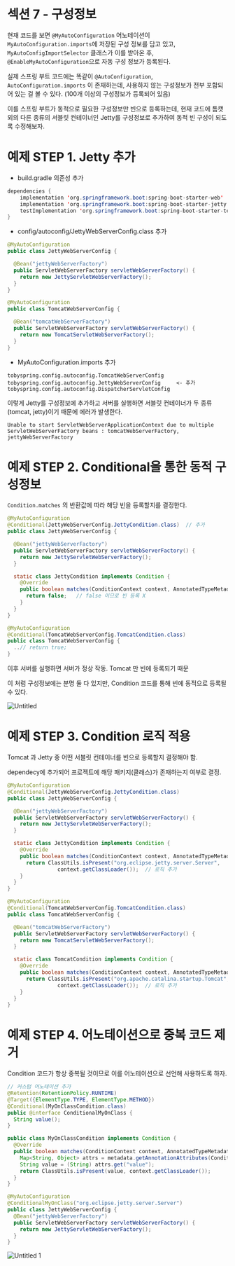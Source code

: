 # 섹션 7 - 구성정보

현재 코드를 보면 `@MyAutoConfiguration` 어노테이션이 `MyAutoConfiguration.imports`에 저장된 구성 정보를 담고 있고, `MyAutoConfigImportSelector` 클래스가 이를 받아온 후, `@EnableMyAutoConfiguration`으로 자동 구성 정보가 등록된다.

실제 스프링 부트 코드에는 똑같이 `@AutoConfiguration`, `AutoConfiguration.imports` 이 존재하는데, 사용하지 않는 구성정보가 전부 포함되어 있는 걸 볼 수 있다. (100개 이상의 구성정보가 등록되어 있음)

이를 스프링 부트가 동적으로 필요한 구성정보만 빈으로 등록하는데, 현재 코드에 톰캣 외의 다른 종류의 서블릿 컨테이너인 Jetty를 구성정보로 추가하여 동적 빈 구성이 되도록 수정해보자.

# 예제 STEP 1. Jetty 추가

- build.gradle 의존성 추가

```java
dependencies {
	implementation 'org.springframework.boot:spring-boot-starter-web'
	implementation 'org.springframework.boot:spring-boot-starter-jetty'  // 추가
	testImplementation 'org.springframework.boot:spring-boot-starter-test'
}
```

- config/autoconfig/JettyWebServerConfig.class 추가

```java
@MyAutoConfiguration
public class JettyWebServerConfig {

  @Bean("jettyWebServerFactory")
  public ServletWebServerFactory servletWebServerFactory() {
    return new JettyServletWebServerFactory();
  }
}

@MyAutoConfiguration
public class TomcatWebServerConfig {

  @Bean("tomcatWebServerFactory")
  public ServletWebServerFactory servletWebServerFactory() {
    return new TomcatServletWebServerFactory();
  }
}
```

- MyAutoConfiguration.imports 추가

```
tobyspring.config.autoconfig.TomcatWebServerConfig
tobyspring.config.autoconfig.JettyWebServerConfig     <- 추가
tobyspring.config.autoconfig.DispatcherServletConfig
```

이렇게 Jetty를 구성정보에 추가하고 서버를 실행하면 서블릿 컨테이너가 두 종류(tomcat, jetty)이기 때문에 에러가 발생한다.

`Unable to start ServletWebServerApplicationContext due to multiple ServletWebServerFactory beans : tomcatWebServerFactory, jettyWebServerFactory`

# 예제 STEP 2. Conditional을 통한 동적 구성정보

`Condition.matches` 의 반환값에 따라 해당 빈을 등록할지를 결정한다.

```java
@MyAutoConfiguration
@Conditional(JettyWebServerConfig.JettyCondition.class)  // 추가
public class JettyWebServerConfig {

  @Bean("jettyWebServerFactory")
  public ServletWebServerFactory servletWebServerFactory() {
    return new JettyServletWebServerFactory();
  }

  static class JettyCondition implements Condition {
    @Override
    public boolean matches(ConditionContext context, AnnotatedTypeMetadata metadata) {
      return false;   // false 이므로 빈 등록 X
    }
  }
}

@MyAutoConfiguration
@Conditional(TomcatWebServerConfig.TomcatCondition.class)
public class TomcatWebServerConfig {
  ..// return true;
}
```

이후 서버를 실행하면 서버가 정상 작동. Tomcat 만 빈에 등록되기 때문

이 처럼 구성정보에는 분명 둘 다 있지만, Condition 코드를 통해 빈에 동적으로 등록될 수 있다.

![Untitled](https://github.com/Yapp-Beyond-Spring/Toby-Springboot/assets/77145383/94e05621-1e16-498b-9fb0-f5d25c65834f)

# 예제 STEP 3. Condition 로직 적용

Tomcat 과 Jetty 중 어떤 서블릿 컨테이너를 빈으로 등록할지 결정해야 함.

dependecy에 추가되어 프로젝트에 해당 패키지(클래스)가 존재하는지 여부로 결정.

```java
@MyAutoConfiguration
@Conditional(JettyWebServerConfig.JettyCondition.class)
public class JettyWebServerConfig {

  @Bean("jettyWebServerFactory")
  public ServletWebServerFactory servletWebServerFactory() {
    return new JettyServletWebServerFactory();
  }

  static class JettyCondition implements Condition {
    @Override
    public boolean matches(ConditionContext context, AnnotatedTypeMetadata metadata) {
      return ClassUtils.isPresent("org.eclipse.jetty.server.Server",
                context.getClassLoader());  // 로직 추가
    }
  }
}

@MyAutoConfiguration
@Conditional(TomcatWebServerConfig.TomcatCondition.class)
public class TomcatWebServerConfig {

  @Bean("tomcatWebServerFactory")
  public ServletWebServerFactory servletWebServerFactory() {
    return new TomcatServletWebServerFactory();
  }

  static class TomcatCondition implements Condition {
    @Override
    public boolean matches(ConditionContext context, AnnotatedTypeMetadata metadata) {
      return ClassUtils.isPresent("org.apache.catalina.startup.Tomcat",
                context.getClassLoader());  // 로직 추가
    }
  }
}
```

# 예제 STEP 4. 어노테이션으로 중복 코드 제거

Condition 코드가 항상 중복될 것이므로 이를 어노테이션으로 선언해 사용하도록 하자.

```java
// 커스텀 어노테이션 추가
@Retention(RetentionPolicy.RUNTIME)
@Target({ElementType.TYPE, ElementType.METHOD})
@Conditional(MyOnClassCondition.class)
public @interface ConditionalMyOnClass {
  String value();
}

public class MyOnClassCondition implements Condition {
  @Override
  public boolean matches(ConditionContext context, AnnotatedTypeMetadata metadata) {
    Map<String, Object> attrs = metadata.getAnnotationAttributes(ConditionalMyOnClass.class.getName());
    String value = (String) attrs.get("value");
    return ClassUtils.isPresent(value, context.getClassLoader());
  }
}

@MyAutoConfiguration
@ConditionalMyOnClass("org.eclipse.jetty.server.Server")
public class JettyWebServerConfig {
  @Bean("jettyWebServerFactory")
  public ServletWebServerFactory servletWebServerFactory() {
    return new JettyServletWebServerFactory();
  }
}
```

![Untitled 1](https://github.com/Yapp-Beyond-Spring/Toby-Springboot/assets/77145383/3156e912-2239-4e41-a622-ff5e718ec5f1)
